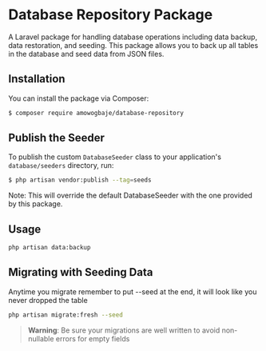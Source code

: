 # Database Repository Package


A Laravel package for handling database operations including data backup, data restoration, and seeding. This package allows you to back up all tables in the database and seed data from JSON files.


## Installation
You can install the package via Composer:


```bash
$ composer require amowogbaje/database-repository
```

## Publish the Seeder

To publish the custom `DatabaseSeeder` class to your application's `database/seeders` directory, run:
```bash
$ php artisan vendor:publish --tag=seeds
```
Note: This will override the default DatabaseSeeder with the one provided by this package.

## Usage

```bash
php artisan data:backup
```

## Migrating with Seeding Data

Anytime you migrate remember to put --seed at the end, it will look like you never dropped the table

```bash
php artisan migrate:fresh --seed 
```
> **Warning**:  Be sure your migrations are well written to avoid non-nullable errors for empty fields


